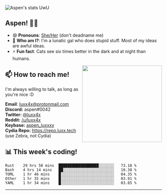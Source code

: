![Aspen's stats UwU](https://github-readme-stats.vercel.app/api?username=luxxxxy&show_icons=true&theme=onedark)

## Aspen! 🏳️‍⚧️

 - 😄 **Pronouns**: [She/Her](https://www.mypronouns.org/she-her) (don't deadname me)
 - 👩 **Who am I?**: I'm a lunatic gal who does stupid stuff. Most of my ideas are awful ideas.  
 - ⚡ **Fun fact**: <!--START_SECTION:catfact-->Cats see six times better in the dark and at night than humans.<!--END_SECTION:catfact-->
 
<img align="right" src="https://raw.githubusercontent.com/luxxxxy/luxxxxy/master/crab.jpg" width="256px" height="247px" />  

## 📫 How to reach me!
I'm always willing to talk, as long as you're nice :D

**Email**: luxx4x@protonmail.com  
**Discord:** aspen#0042  
**Twitter:** [@luxx4x](https://twitter.com/luxx4x)  
**Reddit:** [/u/luxx4x](https://reddit.com/user/luxx4x/)  
**Keybase:** [aspen_luxxxy](https://keybase.io/aspen_luxxxy)  
**Cydia Repo:** https://repo.luxx.tech (use Zebra, not Cydia)

## 📊 **This week's coding!**
<!--START_SECTION:waka-->
```text
Rust    29 hrs 50 mins  ██████████████████░░░░░░░   73.18 % 
Bash    4 hrs 14 mins   ██░░░░░░░░░░░░░░░░░░░░░░░   10.38 % 
TOML    1 hr 46 mins    █░░░░░░░░░░░░░░░░░░░░░░░░   04.35 % 
Other   1 hr 35 mins    █░░░░░░░░░░░░░░░░░░░░░░░░   03.91 % 
YAML    1 hr 34 mins    █░░░░░░░░░░░░░░░░░░░░░░░░   03.85 %
```
<!--END_SECTION:waka-->

-------

